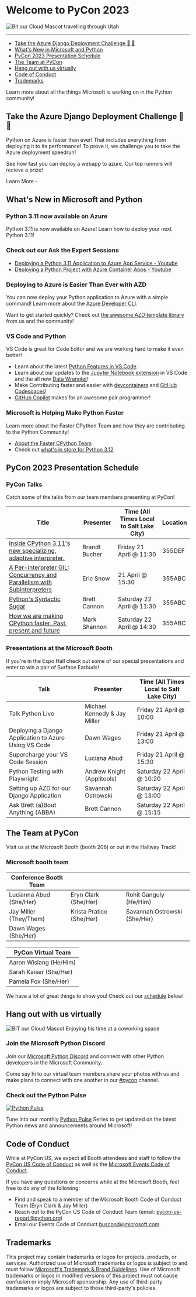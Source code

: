 # Welcome to PyCon 2023

<img src="assets/Bit%20Steps.png" style="max-height: 400px" alt="Bit our Cloud Mascot travelling through Utah">

---

- [Take the Azure Django Deployment Challenge :car: 💨](#take-the-azure-django-deployment-challenge-car-)
- [What's New in Microsoft and Python](#whats-new-in-microsoft-and-python)
- [PyCon 2023 Presentation Schedule](#pycon-2023-presentation-schedule)
- [The Team at PyCon](#the-team-at-pycon)
- [Hang out with us virtually](#hang-out-with-us-virtually)
- [Code of Conduct](#code-of-conduct)
- [Trademarks](#trademarks)

Learn more about all the things Microsoft is working on in the Python community!

## Take the Azure Django Deployment Challenge :car: 💨

Python on Azure is faster than ever! That includes everything from deploying it to its performance! To prove it, we challenge you to take the Azure deployment speedrun!

See how fast you can deploy a webapp to azure. Our top runners will recieve a prize!

Learn More - <LINK TO SPEEDRUN PAGE>

## What's New in Microsoft and Python
### Python 3.11 now available on Azure

Python 3.11 is now available on Azure! Learn how to deploy your next Python 3.11!

### Check out our Ask the Expert Sessions
- [Deploying a Python 3.11 Application to Azure App Service - Youtube](https://www.youtube.com/watch?v=lwNzb5pRn08)
- [Deploying a Python Project with Azure Container Apps - Youtube](https://www.youtube.com/watch?v=8JwyQ6hb2Xc)

### Deploying to Azure is Easier Than Ever with AZD

You can now deploy your Python application to Azure with a simple command!
Learn more about the [Azure Developer CLI](https://docs.microsoft.com/en-us/cli/azure/install-azure-cli).

Want to get started quickly? Check out [the awesome AZD template library](https://azure.github.io/awesome-azd/) from us and the community!

### VS Code and Python

VS Code is great for Code Editor and we are working hard to make it even better!

- Learn about the latest [Python Features in VS Code](https://devblogs.microsoft.com/python/python-in-visual-studio-code-march-2023-release/).
- Learn about our updates to the [Jupyter Notebook extension](https://code.visualstudio.com/docs/datascience/jupyter-notebooks) in VS Code and the all new [Data Wrangler](https://www.youtube.com/watch?v=WByQs82d29Y)!
- Make Contributing faster and easier with [devcontainers](https://containers.dev) and [GitHub Codespaces](https://github.com/features/codespaces)!
- [GitHub Copilot](https://github.com/features/copilot/) makes for an awesome pair programmer!

### Microsoft is Helping Make Python Faster

Learn more about the Faster CPython Team and how they are contributing to the Python Community!

- [About the Faster CPython Team](https://devblogs.microsoft.com/python/python-311-faster-cpython-team/)
- Check out [what's in store for Python 3.12](https://github.com/faster-cpython/ideas/blob/main/3.12/README.md)

## PyCon 2023 Presentation Schedule

### PyCon Talks

Catch some of the talks from our team members presenting at PyCon!

|Title|Presenter|Time (All Times Local to Salt Lake City)|Location |
|---|---|---|---|
|[Inside CPython 3.11's new specializing, adaptive interpreter.](https://us.pycon.org/2023/schedule/presentation/6/)| Brandt Bucher|Friday 21 April @ 11:30|355DEF|
|[A Per-Interpreter GIL: Concurrency and Parallelism with Subinterpreters](https://us.pycon.org/2023/schedule/presentation/54/)| Eric Snow |21 April @ 15:30| 355ABC |
|[Python's Syntactic Sugar](https://us.pycon.org/2023/schedule/presentation/41/)|Brett Cannon|Saturday 22 April @ 11:30|355ABC|
|[How we are making CPython faster. Past, present and future](https://us.pycon.org/2023/schedule/presentation/73/)| Mark Shannon|Saturday 22 April @ 14:30|355ABC|

### Presentations at the Microsoft Booth

If you're in the Expo Hall check out some of our special presentations and enter to win a pair of Surface Earbuds!

| Talk | Presenter | Time (All Times Local to Salt Lake City) |
| --- | --- | --- |
|Talk Python Live | Michael Kennedy & Jay Miller| Friday 21 April @ 10:00 |
| Deploying a Django Application to Azure Using VS Code | Dawn Wages | Friday 21 April @ 13:00 |
| Supercharge your VS Code Session | Luciana Abud | Friday 21 April @ 15:30 |
| Python Testing with Playwright | Andrew Knight (Applitools) | Saturday 22 April @ 10:20 |
| Setting up AZD for our Django Application | Savannah Ostrowski | Saturday 22 April @ 13:00 |
| Ask Brett (a)Bout Anything (ABBA) | Brett Cannon | Saturday 22 April @ 15:15 |

## The Team at PyCon

Visit us at the Microsoft Booth (booth 206) or out in the Hallway Track!

### Microsoft booth team

|Conference Booth Team|||
|---|---|---|
|Lucianna Abud (She/Her)|Eryn Clark (She/Her)|Rohit Ganguly (He/Him)|
|Jay Miller (They/Them)|Krista Pratico (She/Her)|Savannah Ostrowski (She/Her)|
|Dawn Wages (She/Her)|||

|PyCon Virtual Team|
|---|
|Aaron Wislang (He/Him)|
|Sarah Kaiser (She/Her)|
|Pamela Fox (She/Her)|

We have a lot of great things to show you! Check out our [schedule](#schedule) below!

## Hang out with us virtually

![BIT our Cloud Mascot Enjoying his time at a coworking space](/assets/bit_cropped_coworking.png)

### Join the Microsoft Python Discord

Join our [Microsoft Python Discord](https://aka.ms/python-discord) and connect with other Python developers in the Microsoft Community.

Come say hi to our virtual team members,share your photos with us and make plans to connect with one another in our [#pycon](https://discord.com/channels/702724176489873509/1096501197965361282) channel. 

### Check out the Python Pulse

[![Python Pulse](assets/python_pulse_banner_1MB-1024x576.png)](https://youtube.com/playlist?list=PLj6YeMhvp2S4aIxuGH0NaGXQZlVUBsH3E)

Tune into our monthly [Python Pulse](https://youtube.com/playlist?list=PLj6YeMhvp2S4aIxuGH0NaGXQZlVUBsH3E) Series to get updated on the latest Python news and announcements around Microsoft!


## Code of Conduct

While at PyCon US, we expect all Booth attendees and staff to follow the [PyCon US Code of Conduct](https://us.pycon.org/2023/about/code-of-conduct/) as well as the [Microsoft Events Code of Conduct](https://aka.ms/codeofconduct).

If you have any questions or concerns while at the Microsoft Booth, feel free to do any of the following:

- Find and speak to a member of the Microsoft Booth Code of Conduct Team (Eryn Clark & Jay Miller)
- Reach out to the PyCon US Code of Conduct Team (email: pycon-us-report@python.org)
- Email our Events Code of Conduct buscond@microsoft.com

## Trademarks

This project may contain trademarks or logos for projects, products, or services. Authorized use of Microsoft
trademarks or logos is subject to and must follow
[Microsoft's Trademark & Brand Guidelines](https://www.microsoft.com/en-us/legal/intellectualproperty/trademarks/usage/general).
Use of Microsoft trademarks or logos in modified versions of this project must not cause confusion or imply Microsoft sponsorship.
Any use of third-party trademarks or logos are subject to those third-party's policies.
